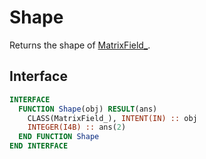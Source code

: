# Shape

Returns the shape of [MatrixField_](../MatrixField/MatrixField_.md).

## Interface

```fortran
INTERFACE
  FUNCTION Shape(obj) RESULT(ans)
    CLASS(MatrixField_), INTENT(IN) :: obj
    INTEGER(I4B) :: ans(2)
  END FUNCTION Shape
END INTERFACE
```
